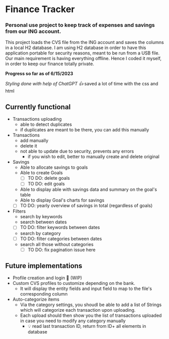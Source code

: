 # Finance Tracker
### Personal use project to keep track of expenses and savings from our ING account.

This project loads the CVS file from the ING account and saves the columns in a local H2 database.
I am using H2 database in order to have this application portable for security reasons, meant to be run from a USB file.
Our main requirement is having everything offline. Hence I coded it myself, in order to keep our finance totally private.

**Progress so far as of 6/15/2023**

_Styling done with help of ChatGPT 👍_ saved a lot of time with the css and html

## Currently functional

- Transactions uploading
  - able to detect duplicates
  - if duplicates are meant to be there, you can add this manually
- Transactions 
  - add manually
  - delete it
  - not able to update due to security, prevents any errors
    - if you wish to edit, better to manually create and delete original
- Savings
  - Able to allocate savings to goals
  - Able to create Goals
    - [ ] TO DO: delete goals
    - [ ] TO DO: edit goals
  - Able to display able with savings data and summary on the goal's table
  - Able to display Goal's charts for savings
  - [ ] TO DO: yearly overview of savings in total (regardless of goals)
- Filters
  - search by keywords
  - search between dates
  - [ ] TO DO: filter keywords between dates
  - search by category
  - [ ] TO DO: filter categories between dates
  - search all those without categories
    - [ ] TO DO: fix pagination issue here
## Future implementations

- Profile creation and login 🔨 (WIP) 
- Custom CVS profiles to customize depending on the bank.
  - It will display the entity fields and input field to map to the file's corresponding column
- Auto-categorize items
  - Via the category settings, you shoudl be able to add a list of Strings which will categorize each transaction upon uploading.
  - Each upload should then show you the list of transactions uploaded in case you need to modify any category manually
    - 💡 read last transaction ID, return from ID+ all elements in database

